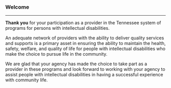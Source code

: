 ### Welcome

---

**Thank you** for your participation as a provider in the Tennessee system of programs for persons with intellectual disabilities. 

An adequate network of providers with the ability to deliver quality services and supports is a primary asset in ensuring the ability to maintain the health, safety, welfare, and quality of life for people with intellectual disabilities who make the choice to pursue life in the community. 

We are glad that your agency has made the choice to take part as a provider in these programs and look forward to working with your agency to assist people with intellectual disabilities in having a successful experience with community life.
